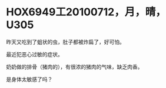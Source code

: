 # HOX6949工20100712，月，晴，U305

昨天又吃到了蛆状的虫，肚子都被炸扁了，好可怕。

最近犯恶心过敏的症状。

奶奶做的排骨（猪肉的），有很浓的猪肉的气味，缺乏肉香。

是身体太敏感了吗？
